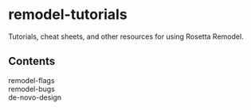# remodel-tutorials
Tutorials, cheat sheets, and other resources for using Rosetta Remodel.

## Contents
remodel-flags  
remodel-bugs  
de-novo-design  
